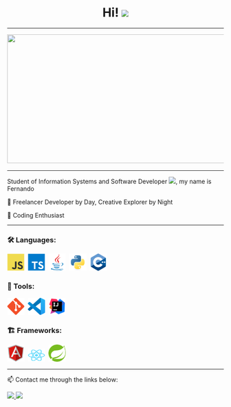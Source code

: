 <h1 align="center">
   Hi!
  <img src="https://media.giphy.com/media/hvRJCLFzcasrR4ia7z/giphy.gif" width="30px"/>
</h1>

---

<div align="center">
  <img src="https://media.giphy.com/media/dWesBcTLavkZuG35MI/giphy.gif" width="600" height="300"/>
</div>

---

<p>
   Student of Information Systems and Software Developer <img src="https://media.giphy.com/media/WUlplcMpOCEmTGBtBW/giphy.gif" width="30">, my name is Fernando
   
   :telescope: Freelancer Developer by Day, Creative Explorer by Night
  
   :seedling: Coding Enthusiast
</p>

---

### :hammer_and_wrench: Languages:

<div id="languages">
  <img src="https://github.com/devicons/devicon/blob/master/icons/javascript/javascript-original.svg" title="JavaScript" alt="JavaScript" width="40" height="40"/>&nbsp;
  <img src="https://github.com/devicons/devicon/blob/master/icons/typescript/typescript-original.svg" title="TypeScript" alt="TypeScript" width="40" height="40"/>&nbsp;
  <img src="https://github.com/devicons/devicon/blob/master/icons/java/java-original.svg" title="java" alt="Java" width="40" height="40"/>&nbsp;
  <img src="https://github.com/devicons/devicon/blob/master/icons/python/python-original.svg" title="Python" alt="Python" width="40" height="40"/>&nbsp;
  <img src="https://github.com/devicons/devicon/blob/master/icons/cplusplus/cplusplus-original.svg" title="C++" alt="C++" width="40" height="40"/>&nbsp;
</div>

### :rocket: Tools:
<div id="tools">
  <img src="https://github.com/devicons/devicon/blob/master/icons/git/git-original.svg" title="git" alt="git" width="40" height="40"/>&nbsp;
  <img src="https://github.com/devicons/devicon/blob/master/icons/vscode/vscode-original.svg" title="vscode" alt="vscode" width="40" height="40"/>&nbsp;
  <img src="https://github.com/devicons/devicon/blob/master/icons/intellij/intellij-original.svg" title="intellij" alt="intellij" width="40" height="40"/>&nbsp;
</div>

### :building_construction: Frameworks:
<div id="frameworks">
  <img src="https://github.com/devicons/devicon/blob/master/icons/angularjs/angularjs-original.svg" title="angular" alt="angular" width="40" height="40"/>&nbsp;
  <img src="https://github.com/devicons/devicon/blob/master/icons/react/react-original.svg" title="react" alt="react" width="40" height="30"/>&nbsp;
  <img src="https://github.com/devicons/devicon/blob/master/icons/spring/spring-original.svg" title="springboot" alt="springboot" width="40" height="40"/>&nbsp;
</div>

---

:mailbox: Contact me through the links below:
<p align="left"> 
  <a href="https://www.linkedin.com/in/fernandogbs/" alt="LinkedIn">
    <img src="https://img.shields.io/badge/-Linkedin-0e76a8?style=flat-square&logo=Linkedin&logoColor=white/"/>
  </a>
  <a href="https://instagram.com/fernando.sql?igshid=OGQ5ZDc2ODk2ZA==" alt="Instagram">
    <img src="https://img.shields.io/badge/-Instagram-DF0174?style=flat-square&labelColor=DF0174&logo=instagram&logoColor=white"/>
  </a>
</p>
